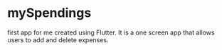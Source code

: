 # mySpendings
first app for me created using Flutter. It is a one screen app that allows users to add and delete expenses. 
